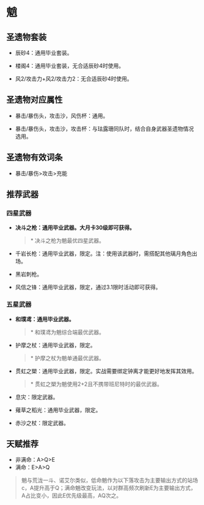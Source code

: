 # 魈

## 圣遗物套装  

- 辰砂4：通用毕业套装。  

- 楼阁4：通用毕业套装，无合适辰砂4时使用。  

- 风2/攻击力+风2/攻击力2：无合适辰砂4时使用。  

## 圣遗物对应属性  

- 暴击/暴伤头，攻击沙，风伤杯：通用。  

- 暴击/暴伤头，攻击沙，攻击杯：与珐露珊同队时，结合自身武器圣遗物情况选用。  

## 圣遗物有效词条  

- 暴击/暴伤>攻击>充能  

## 推荐武器  

### 四星武器  

- **决斗之枪：通用毕业武器。大月卡30级即可获得。**

  > \* 决斗之枪为魈最优四星武器。  

- 千岩长枪：通用毕业武器，限定。注：使用该武器时，需搭配其他璃月角色出场。  

- 黑岩刺枪。  

- 风信之锋：通用毕业武器，限定，通过3.1限时活动即可获得。  

### 五星武器  

- **和璞鸢：通用毕业武器。**

  > \* 和璞鸢为魈综合端最优武器。  

- 护摩之杖：通用毕业武器，限定。  

  > \* 护摩之杖为魈单通最优武器。  

- 贯虹之槊：通用毕业武器，限定。实战需要绑定钟离才能更好地发挥其效用。  

  > \* 贯虹之槊为魈使用2+2且不携带班尼特时的最优武器。  

- 息灾：限定武器。  

- 薙草之稻光：通用毕业武器，限定。  

- 赤沙之杖：限定武器。

## 天赋推荐  

- 非满命：A>Q>E  
- 满命：E>A>Q  

> 魈与荒泷一斗、诺艾尔类似，低命魈作为以下落攻击为主要输出方式的站场c，A提升高于Q；满命魈改变玩法，以对群高频次刷新E为主要输出方式，A占比变小，因此E优先级最高，AQ次之。  
